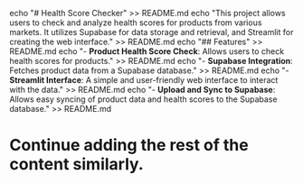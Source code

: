 echo "# Health Score Checker" >> README.md
echo "This project allows users to check and analyze health scores for products from various markets. It utilizes Supabase for data storage and retrieval, and Streamlit for creating the web interface." >> README.md
echo "## Features" >> README.md
echo "- **Product Health Score Check**: Allows users to check health scores for products." >> README.md
echo "- **Supabase Integration**: Fetches product data from a Supabase database." >> README.md
echo "- **Streamlit Interface**: A simple and user-friendly web interface to interact with the data." >> README.md
echo "- **Upload and Sync to Supabase**: Allows easy syncing of product data and health scores to the Supabase database." >> README.md
# Continue adding the rest of the content similarly.

